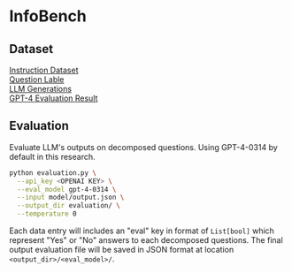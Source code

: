 # InfoBench
## Dataset
[Instruction Dataset](https://docs.google.com/spreadsheets/d/1aNgUuyLJfCXlzmqbPewETsuY3VbKbEVGYoDPlZmwxQ0/edit#gid=0)\
[Question Lable](https://docs.google.com/spreadsheets/d/1eBqviT84YT7y8pqyrlKLW7_gzgkWg5EUob2WT7R_myI/edit#gid=998404177)\
[LLM Generations](https://docs.google.com/spreadsheets/d/1yw5W6jERRNUbdcYJieOHAos1hCyW7h7daf5x-ya5h0o/edit#gid=0)\
[GPT-4 Evaluation Result](https://docs.google.com/spreadsheets/d/1rRSuIMsglhWKWcqKTkEWWu_XarsnSV6w8aUA6jbmCRQ/edit#gid=0)

## Evaluation
Evaluate LLM's outputs on decomposed questions. Using GPT-4-0314 by default in this research.
```bash
python evaluation.py \
  --api_key <OPENAI KEY> \
  --eval_model gpt-4-0314 \
  --input model/output.json \
  --output_dir evaluation/ \
  --temperature 0
```

Each data entry will includes an "eval" key in format of ```List[bool]``` which represent "Yes" or "No" answers to each decomposed questions. The final output evaluation file will be saved in JSON format at location ```<output_dir>/<eval_model>/```.
